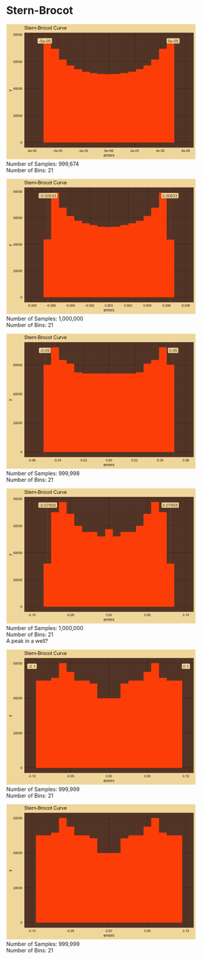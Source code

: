 Stern-Brocot
================

![](man/figures/SternBrocotCurve-unnamed-chunk-3-1.png)<!-- -->  
Number of Samples: 999,674  
Number of Bins: 21  

![](man/figures/SternBrocotCurve-unnamed-chunk-5-1.png)<!-- -->  
Number of Samples: 1,000,000  
Number of Bins: 21  

![](man/figures/SternBrocotCurve-unnamed-chunk-7-1.png)<!-- -->  
Number of Samples: 999,998  
Number of Bins: 21  

![](man/figures/SternBrocotCurve-unnamed-chunk-9-1.png)<!-- -->  
Number of Samples: 1,000,000  
Number of Bins: 21  
A peak in a well?  

![](man/figures/SternBrocotCurve-unnamed-chunk-11-1.png)<!-- -->  
Number of Samples: 999,999  
Number of Bins: 21  

![](man/figures/SternBrocotCurve-unnamed-chunk-13-1.png)<!-- -->  
Number of Samples: 999,999  
Number of Bins: 21  
